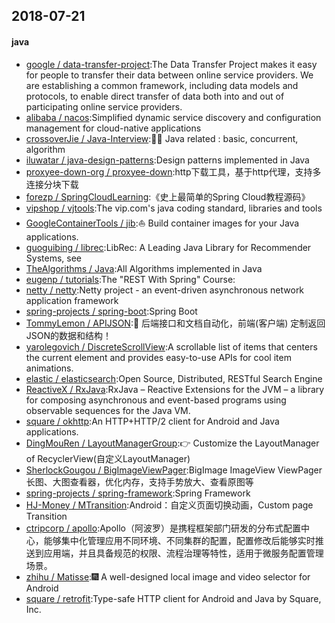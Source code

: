 ## 2018-07-21

#### java
* [google / data-transfer-project](https://github.com/google/data-transfer-project):The Data Transfer Project makes it easy for people to transfer their data between online service providers. We are establishing a common framework, including data models and protocols, to enable direct transfer of data both into and out of participating online service providers.
* [alibaba / nacos](https://github.com/alibaba/nacos):Simplified dynamic service discovery and configuration management for cloud-native applications
* [crossoverJie / Java-Interview](https://github.com/crossoverJie/Java-Interview):👨‍🎓 Java related : basic, concurrent, algorithm
* [iluwatar / java-design-patterns](https://github.com/iluwatar/java-design-patterns):Design patterns implemented in Java
* [proxyee-down-org / proxyee-down](https://github.com/proxyee-down-org/proxyee-down):http下载工具，基于http代理，支持多连接分块下载
* [forezp / SpringCloudLearning](https://github.com/forezp/SpringCloudLearning):《史上最简单的Spring Cloud教程源码》
* [vipshop / vjtools](https://github.com/vipshop/vjtools):The vip.com's java coding standard, libraries and tools
* [GoogleContainerTools / jib](https://github.com/GoogleContainerTools/jib):⛵️ Build container images for your Java applications.
* [guoguibing / librec](https://github.com/guoguibing/librec):LibRec: A Leading Java Library for Recommender Systems, see
* [TheAlgorithms / Java](https://github.com/TheAlgorithms/Java):All Algorithms implemented in Java
* [eugenp / tutorials](https://github.com/eugenp/tutorials):The "REST With Spring" Course:
* [netty / netty](https://github.com/netty/netty):Netty project - an event-driven asynchronous network application framework
* [spring-projects / spring-boot](https://github.com/spring-projects/spring-boot):Spring Boot
* [TommyLemon / APIJSON](https://github.com/TommyLemon/APIJSON):🚀 后端接口和文档自动化，前端(客户端) 定制返回JSON的数据和结构！
* [yarolegovich / DiscreteScrollView](https://github.com/yarolegovich/DiscreteScrollView):A scrollable list of items that centers the current element and provides easy-to-use APIs for cool item animations.
* [elastic / elasticsearch](https://github.com/elastic/elasticsearch):Open Source, Distributed, RESTful Search Engine
* [ReactiveX / RxJava](https://github.com/ReactiveX/RxJava):RxJava – Reactive Extensions for the JVM – a library for composing asynchronous and event-based programs using observable sequences for the Java VM.
* [square / okhttp](https://github.com/square/okhttp):An HTTP+HTTP/2 client for Android and Java applications.
* [DingMouRen / LayoutManagerGroup](https://github.com/DingMouRen/LayoutManagerGroup):👉 Customize the LayoutManager of RecyclerView(自定义LayoutManager)
* [SherlockGougou / BigImageViewPager](https://github.com/SherlockGougou/BigImageViewPager):BigImage ImageView ViewPager 长图、大图查看器，优化内存，支持手势放大、查看原图等
* [spring-projects / spring-framework](https://github.com/spring-projects/spring-framework):Spring Framework
* [HJ-Money / MTransition](https://github.com/HJ-Money/MTransition):Android：自定义页面切换动画，Custom page Transition
* [ctripcorp / apollo](https://github.com/ctripcorp/apollo):Apollo（阿波罗）是携程框架部门研发的分布式配置中心，能够集中化管理应用不同环境、不同集群的配置，配置修改后能够实时推送到应用端，并且具备规范的权限、流程治理等特性，适用于微服务配置管理场景。
* [zhihu / Matisse](https://github.com/zhihu/Matisse):🎆 A well-designed local image and video selector for Android
* [square / retrofit](https://github.com/square/retrofit):Type-safe HTTP client for Android and Java by Square, Inc.
